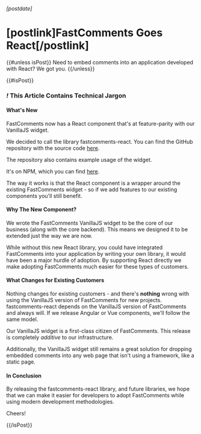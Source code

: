 ###### [postdate]
# [postlink]FastComments Goes React[/postlink]

{{#unless isPost}}
Need to embed comments into an application developed with React? We got you.
{{/unless}}

{{#isPost}}

### <i class="circle">!</i> This Article Contains Technical Jargon

#### What's New

FastComments now has a React component that's at feature-parity with our VanillaJS widget.

We decided to call the library fastcomments-react. You can find the GitHub repository with the source code <a href="https://github.com/FastComments/fastcomments-react" target="_blank">here</a>.

The repository also contains example usage of the widget.

It's on NPM, which you can find <a href="https://www.npmjs.com/package/fastcomments-react" target="_blank">here</a>.

The way it works is that the React component is a wrapper around the existing FastComments widget - so if we add features to our existing components you'll still benefit.

#### Why The New Component?

We wrote the FastComments VanillaJS widget to be the core of our business (along with the core backend). This means we designed it to be extended just the way we are now.

While without this new React library, you could have integrated FastComments into your application by writing your own library, it would have been a major hurdle of adoption. By supporting
React directly we make adopting FastComments much easier for these types of customers.

#### What Changes for Existing Customers 

Nothing changes for existing customers - and there's **nothing** wrong with using the VanillaJS version of FastComments for new projects. fastcomments-react depends on the VanillaJS
version of FastComments and always will. If we release Angular or Vue components, we'll follow the same model.

Our VanillaJS widget is a first-class citizen of FastComments. This release is completely *additive* to our infrastructure.

Additionally, the VanillaJS widget still remains a great solution for dropping embedded comments into any web page that isn't using a framework, like a static page.

#### In Conclusion

By releasing the fastcomments-react library, and future libraries, we hope that we can make it easier for developers to adopt FastComments while using modern development
methodologies. 

Cheers!

{{/isPost}}
